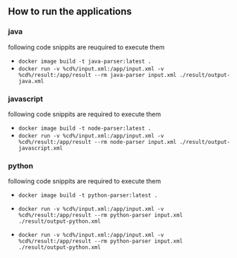 ## How to run the applications

### java
following code snippits are reuquired to execute them
- ```docker image build -t java-parser:latest .```
- ```docker run -v %cd%/input.xml:/app/input.xml -v %cd%/result:/app/result --rm java-parser input.xml ./result/output-java.xml```

### javascript
following code snippits are required to execute them
- ```docker image build -t node-parser:latest .``` 
- ```docker run -v %cd%/input.xml:/app/input.xml -v %cd%/result:/app/result --rm node-parser input.xml ./result/output-javascript.xml```


### python
following code snippits are required to execute them
- ```docker image build -t python-parser:latest .```
- ```docker run -v %cd%/input.xml:/app/input.xml -v %cd%/result:/app/result --rm python-parser input.xml ./result/output-python.xml```

- ```docker run -v %cd%/input.xml:/app/input.xml -v %cd%/result:/app/result --rm python-parser input.xml ./result/output-python.xml```